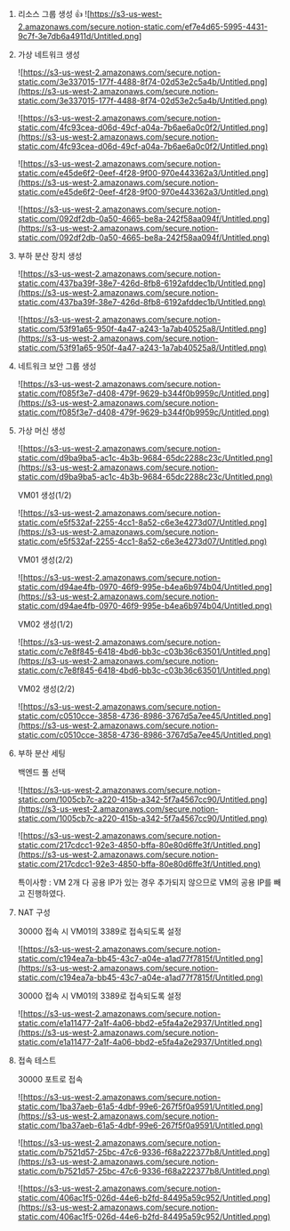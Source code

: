 1. 리소스 그룹 생성
:+1:
    ![https://s3-us-west-2.amazonaws.com/secure.notion-static.com/ef7e4d65-5995-4431-9c7f-3e7db6a4911d/Untitled.png]

2. 가상 네트워크 생성

    ![https://s3-us-west-2.amazonaws.com/secure.notion-static.com/3e337015-177f-4488-8f74-02d53e2c5a4b/Untitled.png](https://s3-us-west-2.amazonaws.com/secure.notion-static.com/3e337015-177f-4488-8f74-02d53e2c5a4b/Untitled.png)

    ![https://s3-us-west-2.amazonaws.com/secure.notion-static.com/4fc93cea-d06d-49cf-a04a-7b6ae6a0c0f2/Untitled.png](https://s3-us-west-2.amazonaws.com/secure.notion-static.com/4fc93cea-d06d-49cf-a04a-7b6ae6a0c0f2/Untitled.png)

    ![https://s3-us-west-2.amazonaws.com/secure.notion-static.com/e45de6f2-0eef-4f28-9f00-970e443362a3/Untitled.png](https://s3-us-west-2.amazonaws.com/secure.notion-static.com/e45de6f2-0eef-4f28-9f00-970e443362a3/Untitled.png)

    ![https://s3-us-west-2.amazonaws.com/secure.notion-static.com/092df2db-0a50-4665-be8a-242f58aa094f/Untitled.png](https://s3-us-west-2.amazonaws.com/secure.notion-static.com/092df2db-0a50-4665-be8a-242f58aa094f/Untitled.png)

3. 부하 분산 장치 생성

    ![https://s3-us-west-2.amazonaws.com/secure.notion-static.com/437ba39f-38e7-426d-8fb8-6192afddec1b/Untitled.png](https://s3-us-west-2.amazonaws.com/secure.notion-static.com/437ba39f-38e7-426d-8fb8-6192afddec1b/Untitled.png)

    ![https://s3-us-west-2.amazonaws.com/secure.notion-static.com/53f91a65-950f-4a47-a243-1a7ab40525a8/Untitled.png](https://s3-us-west-2.amazonaws.com/secure.notion-static.com/53f91a65-950f-4a47-a243-1a7ab40525a8/Untitled.png)

4. 네트워크 보안 그룹 생성

    ![https://s3-us-west-2.amazonaws.com/secure.notion-static.com/f085f3e7-d408-479f-9629-b344f0b9959c/Untitled.png](https://s3-us-west-2.amazonaws.com/secure.notion-static.com/f085f3e7-d408-479f-9629-b344f0b9959c/Untitled.png)

5. 가상 머신 생성

    ![https://s3-us-west-2.amazonaws.com/secure.notion-static.com/d9ba9ba5-ac1c-4b3b-9684-65dc2288c23c/Untitled.png](https://s3-us-west-2.amazonaws.com/secure.notion-static.com/d9ba9ba5-ac1c-4b3b-9684-65dc2288c23c/Untitled.png)

    VM01 생성(1/2)

    ![https://s3-us-west-2.amazonaws.com/secure.notion-static.com/e5f532af-2255-4cc1-8a52-c6e3e4273d07/Untitled.png](https://s3-us-west-2.amazonaws.com/secure.notion-static.com/e5f532af-2255-4cc1-8a52-c6e3e4273d07/Untitled.png)

    VM01 생성(2/2)

    ![https://s3-us-west-2.amazonaws.com/secure.notion-static.com/d94ae4fb-0970-46f9-995e-b4ea6b974b04/Untitled.png](https://s3-us-west-2.amazonaws.com/secure.notion-static.com/d94ae4fb-0970-46f9-995e-b4ea6b974b04/Untitled.png)

    VM02 생성(1/2)

    ![https://s3-us-west-2.amazonaws.com/secure.notion-static.com/c7e8f845-6418-4bd6-bb3c-c03b36c63501/Untitled.png](https://s3-us-west-2.amazonaws.com/secure.notion-static.com/c7e8f845-6418-4bd6-bb3c-c03b36c63501/Untitled.png)

    VM02 생성(2/2)

    ![https://s3-us-west-2.amazonaws.com/secure.notion-static.com/c0510cce-3858-4736-8986-3767d5a7ee45/Untitled.png](https://s3-us-west-2.amazonaws.com/secure.notion-static.com/c0510cce-3858-4736-8986-3767d5a7ee45/Untitled.png)

6. 부하 분산 세팅

    백엔드 풀 선택

    ![https://s3-us-west-2.amazonaws.com/secure.notion-static.com/1005cb7c-a220-415b-a342-5f7a4567cc90/Untitled.png](https://s3-us-west-2.amazonaws.com/secure.notion-static.com/1005cb7c-a220-415b-a342-5f7a4567cc90/Untitled.png)

    ![https://s3-us-west-2.amazonaws.com/secure.notion-static.com/217cdcc1-92e3-4850-bffa-80e80d6ffe3f/Untitled.png](https://s3-us-west-2.amazonaws.com/secure.notion-static.com/217cdcc1-92e3-4850-bffa-80e80d6ffe3f/Untitled.png)

    특이사항 : VM 2개 다 공용 IP가 있는 경우 추가되지 않으므로 VM의 공용 IP를 빼고 진행하였다.

7. NAT 구성

    30000 접속 시 VM01의 3389로 접속되도록 설정

    ![https://s3-us-west-2.amazonaws.com/secure.notion-static.com/c194ea7a-bb45-43c7-a04e-a1ad77f7815f/Untitled.png](https://s3-us-west-2.amazonaws.com/secure.notion-static.com/c194ea7a-bb45-43c7-a04e-a1ad77f7815f/Untitled.png)

    30000 접속 시 VM01의 3389로 접속되도록 설정

    ![https://s3-us-west-2.amazonaws.com/secure.notion-static.com/e1a11477-2a1f-4a06-bbd2-e5fa4a2e2937/Untitled.png](https://s3-us-west-2.amazonaws.com/secure.notion-static.com/e1a11477-2a1f-4a06-bbd2-e5fa4a2e2937/Untitled.png)

8. 접속 테스트

    30000 포트로 접속

    ![https://s3-us-west-2.amazonaws.com/secure.notion-static.com/1ba37aeb-61a5-4dbf-99e6-267f5f0a9591/Untitled.png](https://s3-us-west-2.amazonaws.com/secure.notion-static.com/1ba37aeb-61a5-4dbf-99e6-267f5f0a9591/Untitled.png)

    ![https://s3-us-west-2.amazonaws.com/secure.notion-static.com/b7521d57-25bc-47c6-9336-f68a222377b8/Untitled.png](https://s3-us-west-2.amazonaws.com/secure.notion-static.com/b7521d57-25bc-47c6-9336-f68a222377b8/Untitled.png)

    ![https://s3-us-west-2.amazonaws.com/secure.notion-static.com/406ac1f5-026d-44e6-b2fd-84495a59c952/Untitled.png](https://s3-us-west-2.amazonaws.com/secure.notion-static.com/406ac1f5-026d-44e6-b2fd-84495a59c952/Untitled.png)
